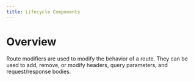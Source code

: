 ```yaml
---
title: Lifecycle Components
---
```


# Overview

Route modifiers are used to modify the behavior of a route. They can be used to add, remove, or modify headers, query parameters, and request/response bodies.
